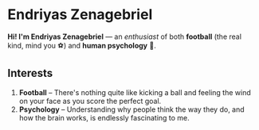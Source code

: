 # Endriyas Zenagebriel

**Hi! I'm Endriyas Zenagebriel** — an _enthusiast_ of both **football** (the real kind, mind you ⚽) and **human psychology** 🧠.

## Interests

1. **Football** – There's nothing quite like kicking a ball and feeling the wind on your face as you score the perfect goal.
2. **Psychology** – Understanding why people think the way they do, and how the brain works, is endlessly fascinating to me.
